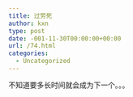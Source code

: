 ```yaml
---
title: 过劳死
author: kxn
type: post
date: -001-11-30T00:00:00+00:00
url: /74.html
categories:
  - Uncategorized
---
```


不知道要多长时间就会成为下一个。。。
